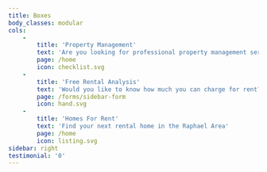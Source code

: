 ```yaml
---
title: Boxes
body_classes: modular
cols:
    -
        title: 'Property Management'
        text: 'Are you looking for professional property management services?'
        page: /home
        icon: checklist.svg
    -
        title: 'Free Rental Analysis'
        text: 'Would you like to know how much you can charge for rent?'
        page: /forms/sidebar-form
        icon: hand.svg
    -
        title: 'Homes For Rent'
        text: 'Find your next rental home in the Raphael Area'
        page: /home
        icon: listing.svg
sidebar: right
testimonial: '0'
---
```


